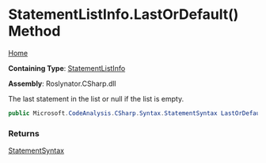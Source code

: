 # StatementListInfo\.LastOrDefault\(\) Method

[Home](../../../../../README.md)

**Containing Type**: [StatementListInfo](../README.md)

**Assembly**: Roslynator\.CSharp\.dll

  
The last statement in the list or null if the list is empty\.

```csharp
public Microsoft.CodeAnalysis.CSharp.Syntax.StatementSyntax LastOrDefault()
```

### Returns

[StatementSyntax](https://docs.microsoft.com/en-us/dotnet/api/microsoft.codeanalysis.csharp.syntax.statementsyntax)

